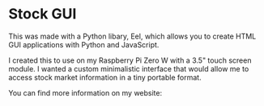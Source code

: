 # Stock GUI
This was made with a Python libary, Eel, which allows you to create HTML GUI applications with Python and JavaScript.

I created this to use on my Raspberry Pi Zero W with a 3.5" touch screen module. I wanted a custom minimalistic interface that would allow me to access stock market information in a tiny portable format. 

You can find more information on my website: 
